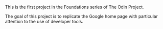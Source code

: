 This is the first project in the Foundations series of The Odin Project.

The goal of this project is to replicate the Google home page with particular attention to the use of developer tools.